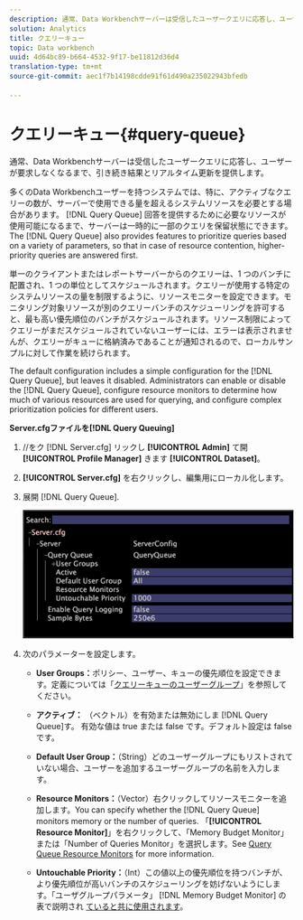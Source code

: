 ```yaml
---
description: 通常、Data Workbenchサーバーは受信したユーザークエリに応答し、ユーザーが要求しなくなるまで、引き続き結果とリアルタイム更新を提供します。
solution: Analytics
title: クエリーキュー
topic: Data workbench
uuid: 4d64bc89-b664-4532-9f17-be11812d36d4
translation-type: tm+mt
source-git-commit: aec1f7b14198cdde91f61d490a235022943bfedb

---
```



# クエリーキュー{#query-queue}

通常、Data Workbenchサーバーは受信したユーザークエリに応答し、ユーザーが要求しなくなるまで、引き続き結果とリアルタイム更新を提供します。

多くのData Workbenchユーザーを持つシステムでは、特に、アクティブなクエリーの数が、サーバーで使用できる量を超えるシステムリソースを必要とする場合があります。 [!DNL Query Queue] 回答を提供するために必要なリソースが使用可能になるまで、サーバーは一時的に一部のクエリを保留状態にできます。 The [!DNL Query Queue] also provides features to prioritize queries based on a variety of parameters, so that in case of resource contention, higher-priority queries are answered first.

単一のクライアントまたはレポートサーバーからのクエリーは、1 つのバンチに配置され、1 つの単位としてスケジュールされます。クエリーが使用する特定のシステムリソースの量を制限するように、リソースモニターを設定できます。モニタリング対象リソースが別のクエリーバンチのスケジューリングを許可すると、最も高い優先順位のバンチがスケジュールされます。リソース制限によってクエリーがまだスケジュールされていないユーザーには、エラーは表示されませんが、クエリーがキューに格納済みであることが通知されるので、ローカルサンプルに対して作業を続けられます。

The default configuration includes a simple configuration for the [!DNL Query Queue], but leaves it disabled. Administrators can enable or disable the [!DNL Query Queue], configure resource monitors to determine how much of various resources are used for querying, and configure complex prioritization policies for different users.

**Server.cfgファイルを[!DNL Query Queuing]**

1. //をク [!DNL Server.cfg] リックし **[!UICONTROL Admin]** て開 **[!UICONTROL Profile Manager]** きます **[!UICONTROL Dataset]**。
1. **[!UICONTROL Server.cfg]** を右クリックし、編集用にローカル化します。
1. 展開 [!DNL Query Queue].

   ![](assets/queryqueue1.png)

1. 次のパラメーターを設定します。

   * **User Groups：**&#x200B;ポリシー、ユーザー、キューの優先順位を設定できます。定義については「[クエリーキューのユーザーグループ](../../../../home/c-get-started/c-admin-intrf/c-query-que/c-query-que-user-grps.md#concept-5555f51402ed49419c067d61738474c1)」を参照してください。

   * **アクティブ：** （ベクトル）を有効または無効にしま [!DNL Query Queue]す。 有効な値は true または false です。デフォルト設定は false です。

   * **Default User Group：**（String）どのユーザーグループにもリストされていない場合、ユーザーを追加するユーザーグループの名前を入力します。
   * **Resource Monitors：**（Vector）右クリックしてリソースモニターを追加します。You can specify whether the [!DNL Query Queue] monitors memory or the number of queries. 「**[!UICONTROL Resource Monitor]**」を右クリックして、「Memory Budget Monitor」または「Number of Queries Monitor」を選択します。See [Query Queue Resource Monitors](../../../../home/c-get-started/c-admin-intrf/c-query-que/c-query-que-res-mon.md#concept-0840967b228c4d5ba3b59b4b2759f325) for more information.

   * **Untouchable Priority：**（Int）この値以上の優先順位を持つバンチが、より優先順位が高いバンチのスケジューリングを妨げないようにします。「ユーザグループパラメータ」 [!DNL Memory Budget Monitor] の表で説明され [ていると共に使用されます](../../../../home/c-get-started/c-admin-intrf/c-query-que/c-query-que-user-grps.md#concept-5555f51402ed49419c067d61738474c1)。

